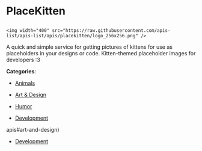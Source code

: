 # PlaceKitten<p align="center">
    <img width="400" src="https://raw.githubusercontent.com/apis-list/apis-list/apis/placekitten/logo_256x256.png" />
</p>

A quick and simple service for getting pictures of kittens for use as placeholders in your designs or code. Kitten-themed placeholder images for developers :3

**Categories**:

- [Animals](https://github/apis-list/apis-list#animals)

- [Art & Design](https://github/apis-list/apis-list#art-and-design)

- [Humor](https://github/apis-list/apis-list#humor)

- [Development](https://github/apis-list/apis-list#development)





apis#art-and-design)

- [Development](https://github/apis-list/apis-list#development)



